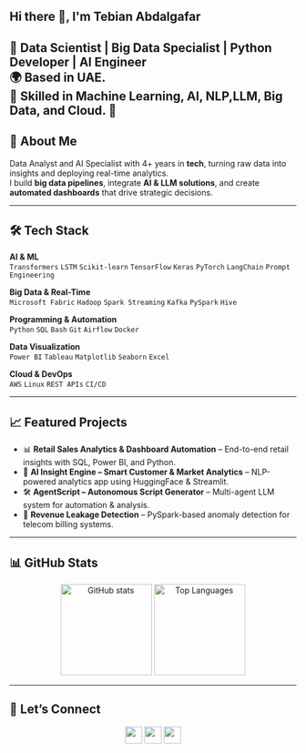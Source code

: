 ## Hi there 👋, I'm Tebian Abdalgafar  

💼 **Data Scientist | Big Data Specialist | Python Developer | AI Engineer**  
🌍 Based in UAE.  
🚀 Skilled in Machine Learning, AI, NLP,LLM, Big Data, and Cloud.  👋
---

## 🚀 About Me  
Data Analyst and AI Specialist with 4+ years in **tech**, turning raw data into insights and deploying real-time analytics.  
I build **big data pipelines**, integrate **AI & LLM solutions**, and create **automated dashboards** that drive strategic decisions.

---

## 🛠️ Tech Stack

**AI & ML**  
`Transformers` `LSTM` `Scikit-learn` `TensorFlow` `Keras` `PyTorch` `LangChain` `Prompt Engineering`  

**Big Data & Real-Time**  
`Microsoft Fabric` `Hadoop` `Spark Streaming` `Kafka` `PySpark` `Hive`  

**Programming & Automation**  
`Python` `SQL` `Bash` `Git` `Airflow` `Docker`  

**Data Visualization**  
`Power BI` `Tableau` `Matplotlib` `Seaborn` `Excel`  

**Cloud & DevOps**  
`AWS` `Linux` `REST APIs` `CI/CD`  

---

## 📈 Featured Projects
- 📊 **Retail Sales Analytics & Dashboard Automation** – End-to-end retail insights with SQL, Power BI, and Python.  
- 🤖 **AI Insight Engine – Smart Customer & Market Analytics** – NLP-powered analytics app using HuggingFace & Streamlit.  
- 🛠 **AgentScript – Autonomous Script Generator** – Multi-agent LLM system for automation & analysis.  
- 📡 **Revenue Leakage Detection** – PySpark-based anomaly detection for telecom billing systems.

---

## 📊 GitHub Stats  
<p align="center">
  <img src="https://github-readme-stats.vercel.app/api?username=TEBIAN&show_icons=true&theme=tokyonight" alt="GitHub stats" height="160"/>
  <img src="https://github-readme-stats.vercel.app/api/top-langs/?username=TEBIAN&layout=compact&theme=tokyonight" alt="Top Languages" height="160"/>
</p>

---

## 🤝 Let’s Connect
<p align="center">
<a href="https://www.linkedin.com/in/tebian-khalafalla-ab089148/"><img src="https://img.shields.io/badge/-LinkedIn-blue?logo=linkedin&logoColor=white" height="30"/></a>
<a href="mailto:tebian.abdalgafar@gmail.com"><img src="https://img.shields.io/badge/Email-D14836?logo=gmail&logoColor=white" height="30"/></a>
<a href="https://github.com/TEBIAN"><img src="https://img.shields.io/badge/GitHub-100000?logo=github&logoColor=white" height="30"/></a>
</p>
